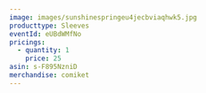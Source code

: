 ```yaml
---
image: images/sunshinespringeu4jecbviaqhwk5.jpg
producttype: Sleeves
eventId: eUBdWMfNo
pricings:
  - quantity: 1
    price: 25
asin: s-F895NzniD
merchandise: comiket
---
```

